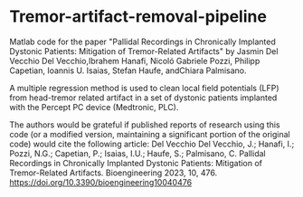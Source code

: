 # Tremor-artifact-removal-pipeline
Matlab code for the paper "Pallidal Recordings in Chronically Implanted Dystonic Patients: Mitigation of Tremor-Related Artifacts" by Jasmin Del Vecchio Del Vecchio,Ibrahem Hanafi, Nicoló Gabriele Pozzi, Philipp Capetian, Ioannis U. Isaias, Stefan Haufe, andChiara Palmisano.

A multiple regression method is used to clean local field potentials (LFP) from head-tremor related artifact in a set of dystonic patients implanted with the Percept PC device (Medtronic, PLC). 

The authors would be grateful if published reports of research using this code (or a modified version, maintaining a significant portion of the original code) would cite the following article: Del Vecchio Del Vecchio, J.; Hanafi, I.; Pozzi, N.G.; Capetian, P.; Isaias, I.U.; Haufe, S.; Palmisano, C. Pallidal Recordings in Chronically Implanted Dystonic Patients: Mitigation of Tremor-Related Artifacts. Bioengineering 2023, 10, 476. https://doi.org/10.3390/bioengineering10040476
